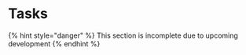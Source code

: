 # Tasks

{% hint style="danger" %}
This section is incomplete due to upcoming development
{% endhint %}

